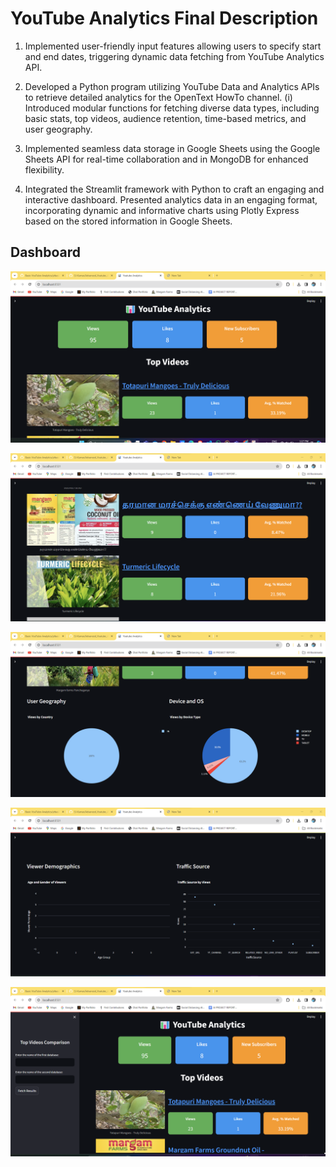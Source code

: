 # YouTube Analytics Final Description

1. Implemented user-friendly input features allowing users to specify start and end dates, triggering dynamic data fetching from YouTube Analytics API.
 
2. Developed a Python program utilizing YouTube Data and Analytics APIs to retrieve detailed analytics for the OpenText HowTo channel.
     (i) Introduced modular functions for fetching diverse data types, including basic stats, top videos, audience retention, time-based metrics, and user geography.
 
3. Implemented seamless data storage in Google Sheets using the Google Sheets API for real-time collaboration and in MongoDB for enhanced flexibility.
 
4. Integrated the Streamlit framework with Python to craft an engaging and interactive dashboard. Presented analytics data in an engaging format, incorporating dynamic and informative charts using Plotly Express based on the stored information in Google Sheets.

## Dashboard

![Dashboard](https://github.com/SJ-Kumar/Advanced_Youtube_Analytics/blob/a9854e3a2c7bca2cc0a3ba09437a137652346f30/ytadv1.png)

![Dashboard](https://github.com/SJ-Kumar/Advanced_Youtube_Analytics/blob/a9854e3a2c7bca2cc0a3ba09437a137652346f30/ytadv2.png)

![Dashboard](https://github.com/SJ-Kumar/Advanced_Youtube_Analytics/blob/a9854e3a2c7bca2cc0a3ba09437a137652346f30/ytadv3.png)

![Dashboard](https://github.com/SJ-Kumar/Advanced_Youtube_Analytics/blob/a9854e3a2c7bca2cc0a3ba09437a137652346f30/ytadv4.png)

![Dashboard](https://github.com/SJ-Kumar/Advanced_Youtube_Analytics/blob/a9854e3a2c7bca2cc0a3ba09437a137652346f30/ytadv5.png)

